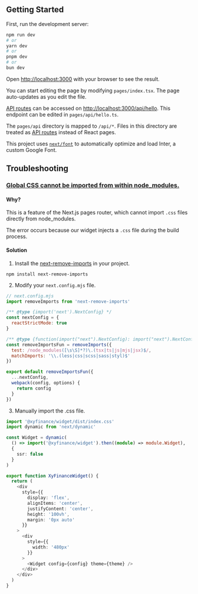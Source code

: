 ## Getting Started

First, run the development server:

```bash
npm run dev
# or
yarn dev
# or
pnpm dev
# or
bun dev
```

Open [http://localhost:3000](http://localhost:3000) with your browser to see the result.

You can start editing the page by modifying `pages/index.tsx`. The page auto-updates as you edit the file.

[API routes](https://nextjs.org/docs/api-routes/introduction) can be accessed on [http://localhost:3000/api/hello](http://localhost:3000/api/hello). This endpoint can be edited in `pages/api/hello.ts`.

The `pages/api` directory is mapped to `/api/*`. Files in this directory are treated as [API routes](https://nextjs.org/docs/api-routes/introduction) instead of React pages.

This project uses [`next/font`](https://nextjs.org/docs/basic-features/font-optimization) to automatically optimize and load Inter, a custom Google Font.

## Troubleshooting

### [Global CSS cannot be imported from within node_modules.](https://nextjs.org/docs/messages/css-npm)

#### Why?

This is a feature of the Next.js pages router, which cannot import `.css` files directly from node_modules.

The error occurs because our widget injects a `.css` file during the build process.

#### Solution

1. Install the [next-remove-imports](https://github.com/uiwjs/next-remove-imports) in your project.

```
npm install next-remove-imports
```

2. Modify your `next.config.mjs` file.

```mjs
// next.config.mjs
import removeImports from 'next-remove-imports'

/** @type {import('next').NextConfig} */
const nextConfig = {
  reactStrictMode: true
}

/** @type {function(import("next").NextConfig): import("next").NextConfig}} */
const removeImportsFun = removeImports({
  test: /node_modules([\s\S]*?)\.(tsx|ts|js|mjs|jsx)$/,
  matchImports: '\\.(less|css|scss|sass|styl)$'
})

export default removeImportsFun({
  ...nextConfig,
  webpack(config, options) {
    return config
  }
})
```

3. Manually import the .css file.

```ts
import '@xyfinance/widget/dist/index.css'
import dynamic from 'next/dynamic'

const Widget = dynamic(
  () => import('@xyfinance/widget').then((module) => module.Widget),
  {
    ssr: false
  }
)

export function XyFinanceWidget() {
  return (
    <div
      style={{
        display: 'flex',
        alignItems: 'center',
        justifyContent: 'center',
        height: '100vh',
        margin: '0px auto'
      }}
    >
      <div
        style={{
          width: '480px'
        }}
      >
        <Widget config={config} theme={theme} />
      </div>
    </div>
  )
}
```
